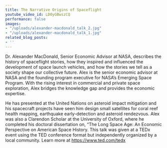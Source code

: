 ```yaml
---
title: The Narrative Origins of Spaceflight
youtube_video_id: LD0yGBwszCQ
performance: false
images:
- "/uploads/alexander-macdonald_talk_2.jpg"
- "/uploads/alexander-macdonald_talk_1.jpg"
related_blog_posts:
- ''
---
```


Dr. Alexander MacDonald, Senior Economic Advisor at NASA, describes the history of spaceflight stories, how they inspired and influenced the development of space launch vehicles, and how the stories we tell as a society shape our collective future. 
 Alex is the senior economic advisor at NASA and the founding program executive for NASA’s Emerging Space Program. With the rising interest in commercial and private space exploration, Alex bridges the knowledge gap and provides the economic expertise.

He has presented at the United Nations on asteroid impact mitigation and his spacecraft projects have seen him design small satellites for coral reef health mapping, earthquake early-detection and asteroid rendezvous. Alex was also a Clarendon Scholar at the University of Oxford, where he completed his doctoral dissertation on, “The Long Space Age: An Economic Perspective on American Space History. This talk was given at a TEDx event using the TED conference format but independently organized by a local community. Learn more at https://www.ted.com/tedx

